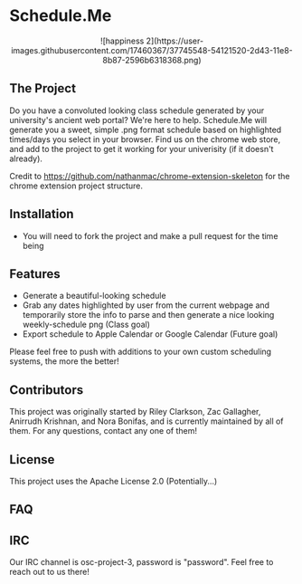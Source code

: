 # Schedule.Me #
<p align="center">
![happiness 2](https://user-images.githubusercontent.com/17460367/37745548-54121520-2d43-11e8-8b87-2596b6318368.png)
</p>

## The Project ##
Do you have a convoluted looking class schedule generated by your university's ancient web portal? We're here to help. Schedule.Me will generate you a sweet, simple .png format schedule based on highlighted times/days you select in your browser. Find us on the chrome web store, and add to the project to get it working for your univerisity (if it doesn't already).


Credit to https://github.com/nathanmac/chrome-extension-skeleton for the chrome extension project structure.

## Installation ##
* You will need to fork the project and make a pull request for the time being


## Features ##
* Generate a beautiful-looking schedule
* Grab any dates highlighted by user from the current webpage and temporarily store the info to parse and then generate a nice looking weekly-schedule png (Class goal) 
* Export schedule to Apple Calendar or Google Calendar (Future goal)

Please feel free to push with additions to your own custom scheduling systems, the more the better! 


## Contributors ##
This project was originally started by Riley Clarkson, Zac Gallagher, Anirrudh Krishnan, and Nora Bonifas, and is currently maintained by all of them. For any questions, contact any one of them! 


## License ##
This project uses the Apache License 2.0 (Potentially...)

## FAQ ##


## IRC ##

Our IRC channel is osc-project-3, password is "password". Feel free to reach out to us there!
